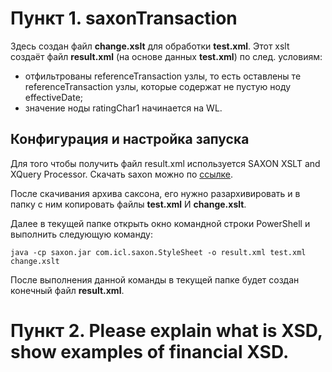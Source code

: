 # Пункт 1. saxonTransaction

Здесь создан файл  **change.xslt** для обработки **test.xml**. Этот xslt создаёт файл **result.xml** (на основе данных **test.xml**) по след. условиям:
* отфильтрованы referenceTransaction узлы, то есть оставлены те referenceTransaction узлы, 
которые содержат не пустую ноду effectiveDate;
* значение ноды ratingChar1 начинается на WL.

## Конфигурация и настройка запуска

Для того чтобы получить файл result.xml используется SAXON XSLT and XQuery Processor.
Скачать saxon можно по [ссылке](http://saxon.sourceforge.net/).

После скачивания архива саксона, его нужно разархивировать
и в папку с ним копировать файлы **test.xml** И **change.xslt**.

Далее в текущей папке открыть окно командной строки PowerShell и выполнить следующую команду:

`java -cp saxon.jar com.icl.saxon.StyleSheet -o result.xml test.xml change.xslt`

После выполнения данной команды в текущей папке будет создан конечный файл **result.xml**.


# Пункт 2. Please explain what is XSD, show examples of financial XSD.
